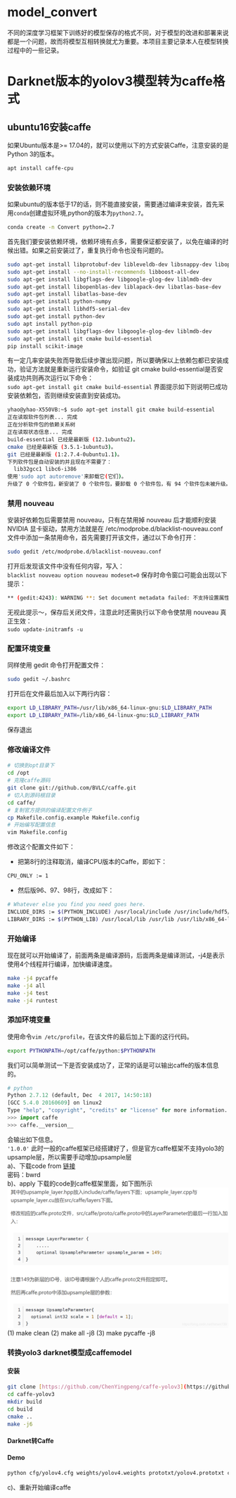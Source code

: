 # model_convert
不同的深度学习框架下训练好的模型保存的格式不同，对于模型的改进和部署来说都是一个问题，故而将模型互相转换就尤为重要。本项目主要记录本人在模型转换过程中的一些记录。
# Darknet版本的yolov3模型转为caffe格式
## ubuntu16安装caffe
如果Ubuntu版本是>= 17.04的，就可以使用以下的方式安装Caffe，注意安装的是Python 3的版本。<br>
```Bash
apt install caffe-cpu
```
### 安装依赖环境
如果ubuntu的版本低于17的话，则不能直接安装，需要通过编译来安装，首先采用`conda`创建虚拟环境,python的版本为`python2.7`。
``` Bash
conda create -n Convert python=2.7
```
首先我们要安装依赖环境，依赖环境有点多，需要保证都安装了，以免在编译的时候出错。如果之前安装过了，重复执行命令也没有问题的。<br>
```Bash
sudo apt-get install libprotobuf-dev libleveldb-dev libsnappy-dev libopencv-dev libhdf5-serial-dev protobuf-compiler
sudo apt-get install --no-install-recommends libboost-all-dev  
sudo apt-get install libgflags-dev libgoogle-glog-dev liblmdb-dev
sudo apt-get install libopenblas-dev liblapack-dev libatlas-base-dev
sudo apt-get install libatlas-base-dev
sudo apt-get install python-numpy
sudo apt-get install libhdf5-serial-dev
sudo apt-get install python-dev
sudo apt install python-pip
sudo apt-get install libgflags-dev libgoogle-glog-dev liblmdb-dev
sudo apt-get install git cmake build-essential
pip install scikit-image
```
有一定几率安装失败而导致后续步骤出现问题，所以要确保以上依赖包都已安装成功，验证方法就是重新运行安装命令，如验证 git cmake build-essential是否安装成功共则再次运行以下命令：<br>
`sudo apt-get install git cmake build-essential`
界面提示如下则说明已成功安装依赖包，否则继续安装直到安装成功。<br>
```Bash
yhao@yhao-X550VB:~$ sudo apt-get install git cmake build-essential
正在读取软件包列表... 完成
正在分析软件包的依赖关系树       
正在读取状态信息... 完成       
build-essential 已经是最新版 (12.1ubuntu2)。
cmake 已经是最新版 (3.5.1-1ubuntu3)。
git 已经是最新版 (1:2.7.4-0ubuntu1.1)。
下列软件包是自动安装的并且现在不需要了：
  lib32gcc1 libc6-i386
使用'sudo apt autoremove'来卸载它(它们)。
升级了 0 个软件包，新安装了 0 个软件包，要卸载 0 个软件包，有 94 个软件包未被升级。
```
### 禁用 nouveau
安装好依赖包后需要禁用 nouveau，只有在禁用掉 nouveau 后才能顺利安装 NVIDIA 显卡驱动，禁用方法就是在 /etc/modprobe.d/blacklist-nouveau.conf 文件中添加一条禁用命令，首先需要打开该文件，通过以下命令打开：<br>
```Bash
sudo gedit /etc/modprobe.d/blacklist-nouveau.conf
```
打开后发现该文件中没有任何内容，写入：<br>
`blacklist nouveau option nouveau modeset=0`
保存时命令窗口可能会出现以下提示：<br>
```Bash
** (gedit:4243): WARNING **: Set document metadata failed: 不支持设置属性 metadata::gedit-position
```
无视此提示～，保存后关闭文件，注意此时还需执行以下命令使禁用 nouveau 真正生效：<br>
`sudo update-initramfs -u`
### 配置环境变量
同样使用 gedit 命令打开配置文件：<br>
```Bash
sudo gedit ~/.bashrc
```
打开后在文件最后加入以下两行内容：<br>
```Bash
export LD_LIBRARY_PATH=/usr/lib/x86_64-linux-gnu:$LD_LIBRARY_PATH
export LD_LIBRARY_PATH=/lib/x86_64-linux-gnu:$LD_LIBRARY_PATH 
```
保存退出
### 修改编译文件
```Bash
# 切换到opt目录下
cd /opt
# 克隆caffe源码
git clone git://github.com/BVLC/caffe.git
# 切入到源码根目录
cd caffe/
# 复制官方提供的编译配置文件例子
cp Makefile.config.example Makefile.config
# 开始编写配置信息
vim Makefile.config
```
修改这个配置文件如下：<br>
* 把第8行的注释取消，编译CPU版本的Caffe，即如下：<br>
```Bash
CPU_ONLY := 1
```
* 然后版96、97、98行，改成如下：<br>
```Bash
# Whatever else you find you need goes here.
INCLUDE_DIRS := $(PYTHON_INCLUDE) /usr/local/include /usr/include/hdf5/serial
LIBRARY_DIRS := $(PYTHON_LIB) /usr/local/lib /usr/lib /usr/lib/x86_64-linux-gnu/hdf5/serial
```
### 开始编译
现在就可以开始编译了，前面两条是编译源码，后面两条是编译测试，-j4是表示使用4个线程并行编译，加快编译速度。
```Bash
make -j4 pycaffe
make -j4 all
make -j4 test
make -j4 runtest
```
### 添加环境变量
使用命令`vim /etc/profile`，在该文件的最后加上下面的这行代码。
```Bash
export PYTHONPATH=/opt/caffe/python:$PYTHONPATH
```
我们可以简单测试一下是否安装成功了，正常的话是可以输出caffe的版本信息的。<br>
```python
# python
Python 2.7.12 (default, Dec  4 2017, 14:50:18)
[GCC 5.4.0 20160609] on linux2
Type "help", "copyright", "credits" or "license" for more information.
>>> import caffe
>>> caffe.__version__
```
会输出如下信息。<br>
`'1.0.0'`
此时一般的caffe框架已经搭建好了，但是官方caffe框架不支持yolo3的upsample层，所以需要手动增加upsample层<br>
a)、下载code from [链接](https://pan.baidu.com/share/init?surl=3GpoYoqKSCeFX0m0ves_fQ#list/path=%2F)<br>
    密码：bwrd<br>
b)、apply 下载的code到caffe框架里面，如下图所示<br>
![image](https://github.com/happyhk/model_convert/blob/master/images/20190408230956798.png)
(1) make clean   (2) make all -j8   (3) make pycaffe -j8<br>
### 转换yolo3 darknet模型成caffemodel
#### 安装
```Bash
git clone [https://github.com/ChenYingpeng/caffe-yolov3](https://github.com/ChenYingpeng/caffe-yolov3)
cd caffe-yolov3
mkdir build
cd build
cmake ..
make -j6
```
#### Darknet转Caffe
#### Demo
```Bash
python cfg/yolov4.cfg weights/yolov4.weights prototxt/yolov4.prototxt caffemodel/yolov4.caffemodel
```
c)、重新开始编译caffe<br>

